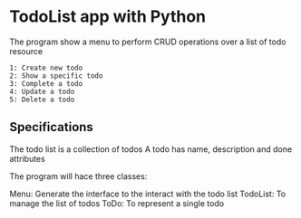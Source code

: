# TodoList app with Python 

The program show a menu to perform CRUD operations over a list of todo resource 

    1: Create new todo
    2: Show a specific todo
    3: Complete a todo
    4: Update a todo 
    5: Delete a todo 

## Specifications 

The todo list is a collection of todos
A todo has name, description and done attributes 

The program will hace three classes:

Menu: Generate the interface to the interact with the todo list
TodoList: To manage the list of todos 
ToDo: To represent a single todo 
